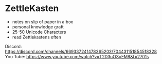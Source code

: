 # ZettleKasten
- notes on slip of paper in a box
- personal knowledge graft 
- 25-50 Unicode Characters 
- read Zettlekastens often












Discord: https://discord.com/channels/669337241478365203/704431151854518328
You Tube: https://www.youtube.com/watch?v=T2D3uO3oEM8&t=2701s
